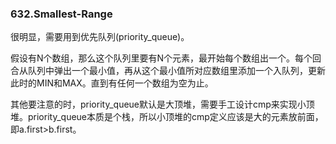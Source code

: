 ### 632.Smallest-Range

很明显，需要用到优先队列(priority_queue)。

假设有N个数组，那么这个队列里要有N个元素，最开始每个数组出一个。每个回合从队列中弹出一个最小值，再从这个最小值所对应数组里添加一个入队列，更新此时的MIN和MAX。直到有任何一个数组为空为止。

其他要注意的时，priority_queue默认是大顶堆，需要手工设计cmp来实现小顶堆。priority_queue本质是个栈，所以小顶堆的cmp定义应该是大的元素放前面，即a.first>b.first。
